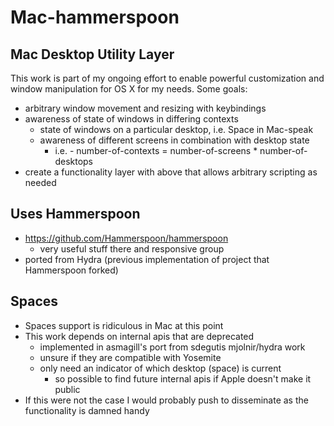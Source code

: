 # Mac-hammerspoon

## Mac Desktop Utility Layer
This work is part of my ongoing effort to enable powerful customization and window manipulation for OS X for my needs.
Some goals:

- arbitrary window movement and resizing with keybindings
- awareness of state of windows in differing contexts
  - state of windows on a particular desktop, i.e. Space in Mac-speak
  - awareness of different screens in combination with desktop state
      - i.e. - number-of-contexts = number-of-screens * number-of-desktops
- create a functionality layer with above that allows arbitrary scripting as needed

## Uses Hammerspoon
- https://github.com/Hammerspoon/hammerspoon
  - very useful stuff there and responsive group
- ported from Hydra (previous implementation of project that Hammerspoon forked)


## Spaces
- Spaces support is ridiculous in Mac at this point
- This work depends on internal apis that are deprecated
  - implemented in asmagill's port from sdegutis mjolnir/hydra work
  - unsure if they are compatible with Yosemite
  - only need an indicator of which desktop (space) is current
    - so possible to find future internal apis if Apple doesn't make it public
- If this were not the case I would probably push to disseminate as the functionality is damned handy

